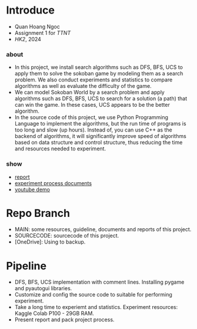 # Introduce 
- Quan Hoang Ngoc
- Assignment 1 for _TTNT_
- _HK2_, 2024
### about 
- In this project, we install search algorithms such as DFS, BFS, UCS to apply them to solve the sokoban game by modeling them as a search problem. We also conduct experiments and statistics to compare algorithms as well as evaluate the difficulty of the game.
- We can model Sokoban World by a search problem and apply algorithms such as DFS, BFS, UCS to search for a solution (a path) that can win the game. In these cases, UCS appears to be the better algorithm.
- In the source code of this project, we use Python Programming Language to implement the algorithms, but the run time of programs is too long and slow (up hours). Instead of, you can use C++ as the backend of algorithms, it will significantly improve speed of algorithms based on data structure and  control structure, thus reducing the time and resources needed to experiment.
### show 
- [report]()
- [experiment process documents]()
- [youtube demo]()

# Repo Branch 
- MAIN: some resources, guideline, documents and reports of this project.
- SOURCECODE: sourcecode of this project. 
- [OneDrive]: Using to backup.

# Pipeline
- DFS, BFS, UCS implementation with comment lines. Installing pygame and pyautogui libraries.
- Customize and config the source code to suitable for performing experiment. 
- Take a long time to experiemt and statistics. Experiment resources: Kaggle Colab P100 - 29GB RAM.
- Present report and pack project process. 
